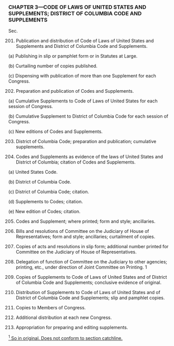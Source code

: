 ### **CHAPTER 3—CODE OF LAWS OF UNITED STATES AND SUPPLEMENTS; DISTRICT OF COLUMBIA CODE AND SUPPLEMENTS** ###

Sec.

201. Publication and distribution of Code of Laws of United States and Supplements and District of Columbia Code and Supplements.

(a) Publishing in slip or pamphlet form or in Statutes at Large.

(b) Curtailing number of copies published.

(c) Dispensing with publication of more than one Supplement for each Congress.

202. Preparation and publication of Codes and Supplements.

(a) Cumulative Supplements to Code of Laws of United States for each session of Congress.

(b) Cumulative Supplement to District of Columbia Code for each session of Congress.

(c) New editions of Codes and Supplements.

203. District of Columbia Code; preparation and publication; cumulative supplements.

204. Codes and Supplements as evidence of the laws of United States and District of Columbia; citation of Codes and Supplements.

(a) United States Code.

(b) District of Columbia Code.

(c) District of Columbia Code; citation.

(d) Supplements to Codes; citation.

(e) New edition of Codes; citation.

205. Codes and Supplement; where printed; form and style; ancillaries.

206. Bills and resolutions of Committee on the Judiciary of House of Representatives; form and style; ancillaries; curtailment of copies.

207. Copies of acts and resolutions in slip form; additional number printed for Committee on the Judiciary of House of Representatives.

208. Delegation of function of Committee on the Judiciary to other agencies; printing, etc., under direction of Joint Committee on Printing. 1

209. Copies of Supplements to Code of Laws of United States and of District of Columbia Code and Supplements; conclusive evidence of original.

210. Distribution of Supplements to Code of Laws of United States and of District of Columbia Code and Supplements; slip and pamphlet copies.

211. Copies to Members of Congress.

212. Additional distribution at each new Congress.

213. Appropriation for preparing and editing supplements.

[<sup>1</sup> So in original. Does not conform to section catchline.](#CHAPTER3_1)